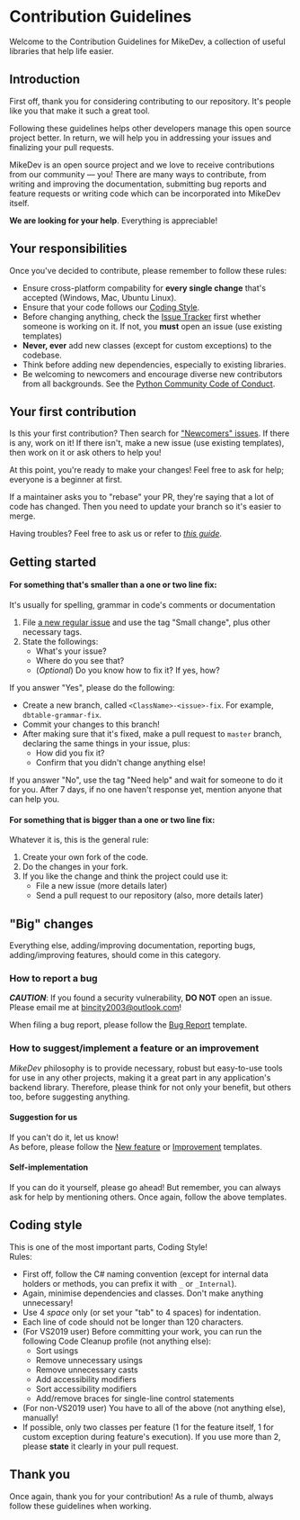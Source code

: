# Contribution Guidelines
Welcome to the Contribution Guidelines for MikeDev, a collection of useful libraries that help life easier.

## Introduction
First off, thank you for considering contributing to our repository. It's people like you that make it such a great tool.

Following these guidelines helps other developers manage this open source project better.
In return, we will help you in addressing your issues and finalizing your pull requests.

MikeDev is an open source project and we love to receive contributions from our community — you!
There are many ways to contribute, from writing and improving the documentation,
submitting bug reports and feature requests or writing code which can be incorporated into MikeDev itself.

**We are looking for your help**. Everything is appreciable!

## Your responsibilities
Once you've decided to contribute, please remember to follow these rules:
* Ensure cross-platform compability for **every single change** that's accepted (Windows, Mac, Ubuntu Linux).
* Ensure that your code follows our [Coding Style]().
* Before changing anything, check the
[Issue Tracker](https://github.com/bincity2003/MikeDev/issues)
first whether someone is working on it.
If not, you **must** open an issue (use existing templates)
* **Never, ever** add new classes (except for custom exceptions) to the codebase.
* Think before adding new dependencies, especially to existing libraries.
* Be welcoming to newcomers and encourage diverse new contributors from all backgrounds.
See the [Python Community Code of Conduct](https://www.python.org/psf/codeofconduct/).

## Your first contribution
Is this your first contribution? Then search for
["Newcomers" issues](https://github.com/bincity2003/MikeDev/issues?q=is%3Aissue+label%3Anewcomers).
If there is any, work on it! If there isn't, make a new issue (use existing templates), then work on it or ask others to help you!

At this point, you're ready to make your changes! Feel free to ask for help; everyone is a beginner at first.

If a maintainer asks you to "rebase" your PR, they're saying that a lot of code has changed.
Then you need to update your branch so it's easier to merge.

Having troubles? Feel free to ask us or refer to
[*this guide*](https://egghead.io/courses/how-to-contribute-to-an-open-source-project-on-github).

## Getting started
#### For something that's smaller than a one or two line fix:
It's usually for spelling, grammar in code's comments or documentation
1. File [a new regular issue](https://github.com/bincity2003/MikeDev/issues/new/choose)
and use the tag "Small change", plus other necessary tags.
2. State the followings:
    * What's your issue?
    * Where do you see that?
    * (*Optional*) Do you know how to fix it? If yes, how?
    
If you answer "Yes", please do the following:
* Create a new branch, called ```<ClassName>-<issue>-fix```. For example, ```dbtable-grammar-fix```.
* Commit your changes to this branch!
* After making sure that it's fixed, make a pull request to ```master``` branch, declaring the same things in your issue, plus:
    * How did you fix it?
    * Confirm that you didn't change anything else!

If you answer "No", use the tag "Need help" and wait for someone to do it for you.
After 7 days, if no one haven't response yet, mention anyone that can help you.

#### For something that is bigger than a one or two line fix:
Whatever it is, this is the general rule:
1. Create your own fork of the code.
2. Do the changes in your fork.
3. If you like the change and think the project could use it:
    * File a new issue (more details later)
    * Send a pull request to our repository (also, more details later)

## "Big" changes
Everything else, adding/improving documentation, reporting bugs, adding/improving features, should come in this category.
### How to report a bug
***CAUTION***: If you found a security vulnerability, **DO NOT** open an issue. Please email me at bincity2003@outlook.com!  

When filing a bug report, please follow the
[Bug Report](https://github.com/bincity2003/MikeDev/issues/new?template=bug_report.md) template.
### How to suggest/implement a feature or an improvement
*MikeDev* philosophy is to provide necessary, robust but easy-to-use tools for use in any other projects,
making it a great part in any application's backend library.
Therefore, please think for not only your benefit, but others too, before suggesting anything.
#### Suggestion for us
If you can't do it, let us know!  
As before, please follow the
[New feature](https://github.com/bincity2003/MikeDev/issues/new?template=feature_request.md) or
[Improvement](https://github.com/bincity2003/MikeDev/issues/new?template=improve_request.md) templates.
#### Self-implementation
If you can do it yourself, please go ahead! But remember, you can always ask for help by mentioning others.
Once again, follow the above templates.
## Coding style
This is one of the most important parts, Coding Style!  
Rules:
* First off, follow the C# naming convention
(except for internal data holders or methods, you can prefix it with ```_``` or ```_Internal```).
* Again, minimise dependencies and classes. Don't make anything unnecessary!
* Use 4 *space* only (or set your "tab" to 4 spaces) for indentation.
* Each line of code should not be longer than 120 characters.
* (For VS2019 user) Before committing your work, you can run the following Code Cleanup profile (not anything else):
    * Sort usings
    * Remove unnecessary usings
    * Remove unnecessary casts
    * Add accessibility modifiers
    * Sort accessibility modifiers
    * Add/remove braces for single-line control statements
* (For non-VS2019 user) You have to all of the above (not anything else), manually!
* If possible, only two classes per feature (1 for the feature itself, 1 for custom exception during feature's execution).
If you use more than 2, please **state** it clearly in your pull request.
## Thank you
Once again, thank you for your contribution! As a rule of thumb, always follow these guidelines when working.
